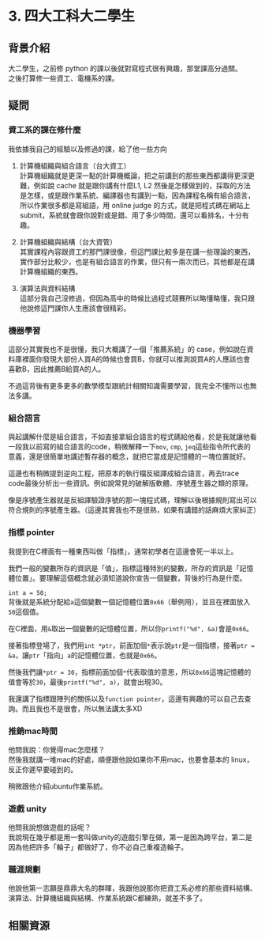 # 3. 四大工科大二學生

## 背景介紹
大二學生，之前修 python 的課以後就對寫程式很有興趣，那堂課高分過關。  
之後打算修一些資工、電機系的課。

## 疑問
### 資工系的課在修什麼
我依據我自己的經驗以及修過的課，給了他一些方向
1. 計算機組織與組合語言（台大資工）  
計算機組織就是更深一點的計算機概論，把之前講到的那些東西都講得更深更難，例如說 cache 就是跟你講有什麼L1, L2 然後是怎樣做到的，採取的方法是怎樣，或是跟作業系統、編譯器也有講到一點，因為課程名稱有組合語言，所以作業很多都是寫組語，用 online judge 的方式，就是把程式碼在網站上submit，系統就會跟你說對或是錯、用了多少時間，還可以看排名，十分有趣。

2. 計算機組織與結構（台大資管）  
其實課程內容跟資工的那門課很像，但這門課比較多是在講一些理論的東西，實作部分比較少，也是有組合語言的作業，但只有一兩次而已，其他都是在講計算機組織的東西。

3. 演算法與資料結構  
這部分我自己沒修過，但因為高中的時候比過程式競賽所以略懂略懂，我只跟他說修這門課你人生應該會很精彩。

### 機器學習
這部分其實我也不是很懂，我只大概講了一個「推薦系統」的 case，例如說在資料庫裡面你發現大部份人買A的時候也會買B，你就可以推測說買A的人應該也會喜歡B，因此推薦B給買A的人。

不過這背後有更多更多的數學模型跟統計相關知識需要學習，我完全不懂所以也無法多講。

### 組合語言
與起講解什麼是組合語言，不如直接拿組合語言的程式碼給他看，於是我就讓他看一段我以前寫的組合語言的code，稍微解釋一下`mov`, `cmp`, `jeq`這些指令所代表的意義，還是很簡單地講述暫存器的概念，就把它當成是記憶體的一塊位置就好。

這邊也有稍微提到逆向工程，把原本的執行檔反組譯成組合語言，再去trace code最後分析出一些資訊。例如說常見的破解版軟體、序號產生器之類的原理。

像是序號產生器就是反組譯驗證序號的那一塊程式碼，理解以後根據規則寫出可以符合規則的序號產生器。（這邊其實我也不是很熟，如果有講錯的話麻煩大家糾正）

### 指標 pointer
我提到在C裡面有一種東西叫做「指標」，通常初學者在這邊會死一半以上。  

我們一般的變數所存的資訊是「值」，指標這種特別的變數，所存的資訊是「記憶體位置」。要理解這個概念就必須知道說你宣告一個變數，背後的行為是什麼。

`int a = 50;`  
背後就是系統分配給`a`這個變數一個記憶體位置`0x66`（舉例用），並且在裡面放入`50`這個值。

在C裡面，用`&`取出一個變數的記憶體位置，所以你`printf("%d", &a)`會是`0x66`。

接著指標登場了，我們用`int *ptr`，前面加個`*`表示說`ptr`是一個指標，接著`ptr = &a`，讓`ptr`「指向」`a`的記憶體位置，也就是`0x66`。

然後我們讓`*ptr = 30`，指標前面加個`*`代表取值的意思，所以`0x66`這塊記憶體的值會等於`30`，最後`printf("%d", a)`，就會出現30。

我還講了指標跟陣列的關係以及`function pointer`，這邊有興趣的可以自己去查詢。而且我也不是很會，所以無法講太多XD

### 推銷mac時間
他問我說：你覺得mac怎麼樣？  
然後我就講一堆mac的好處，順便跟他說如果你不用mac，也要會基本的 linux，反正你遲早要碰到的。

稍微跟他介紹ubuntu作業系統。

### 遊戲 unity
他問我說想做遊戲的話呢？  
我說現在幾乎都是用一套叫做unity的遊戲引擎在做，第一是因為跨平台，第二是因為他把許多「輪子」都做好了，你不必自己重複造輪子。

### 職涯規劃
他說他第一志願是鼎鼎大名的群暉，我跟他說那你把資工系必修的那些資料結構、演算法、計算機組織與結構、作業系統跟C都練熟，就差不多了。


## 相關資源
